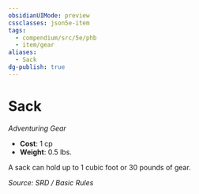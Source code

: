 ```yaml
---
obsidianUIMode: preview
cssclasses: json5e-item
tags:
  - compendium/src/5e/phb
  - item/gear
aliases:
  - Sack
dg-publish: true
---
```

# Sack
*Adventuring Gear*  

- **Cost**: 1 cp
- **Weight**: 0.5 lbs.

A sack can hold up to 1 cubic foot or 30 pounds of gear.

*Source: SRD / Basic Rules*